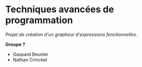 # Techniques avancées de programmation

*Projet de création d'un grapheur d'expressions fonctionnelles.*


**Groupe ?**
- Gaspard Beunier
- Nathan Crincket
